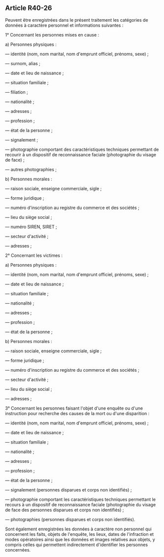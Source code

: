 Article R40-26
----
Peuvent être enregistrées dans le présent traitement les catégories de données à
caractère personnel et informations suivantes :

1° Concernant les personnes mises en cause :

a) Personnes physiques :

― identité (nom, nom marital, nom d'emprunt officiel, prénoms, sexe) ;

― surnom, alias ;

― date et lieu de naissance ;

― situation familiale ;

― filiation ;

― nationalité ;

― adresses ;

― profession ;

― état de la personne ;

― signalement ;

― photographie comportant des caractéristiques techniques permettant de recourir
à un dispositif de reconnaissance faciale (photographie du visage de face) ;

― autres photographies ;

b) Personnes morales :

― raison sociale, enseigne commerciale, sigle ;

― forme juridique ;

― numéro d'inscription au registre du commerce et des sociétés ;

― lieu du siège social ;

― numéro SIREN, SIRET ;

― secteur d'activité ;

― adresses ;

2° Concernant les victimes :

a) Personnes physiques :

― identité (nom, nom marital, nom d'emprunt officiel, prénoms, sexe) ;

― date et lieu de naissance ;

― situation familiale ;

― nationalité ;

― adresses ;

― profession ;

― état de la personne ;

b) Personnes morales :

― raison sociale, enseigne commerciale, sigle ;

― forme juridique ;

― numéro d'inscription au registre du commerce et des sociétés ;

― secteur d'activité ;

― lieu du siège social ;

― adresses ;

3° Concernant les personnes faisant l'objet d'une enquête ou d'une instruction
pour recherche des causes de la mort ou d'une disparition :

― identité (nom, nom marital, nom d'emprunt officiel, prénoms, sexe) ;

― date et lieu de naissance ;

― situation familiale ;

― nationalité ;

― adresses ;

― profession ;

― état de la personne ;

― signalement (personnes disparues et corps non identifiés) ;

― photographie comportant les caractéristiques techniques permettant le recours
à un dispositif de reconnaissance faciale (photographie du visage de face des
personnes disparues et corps non identifiés) ;

― photographies (personnes disparues et corps non identifiés).

Sont également enregistrées les données à caractère non personnel qui concernent
les faits, objets de l'enquête, les lieux, dates de l'infraction et modes
opératoires ainsi que les données et images relatives aux objets, y compris
celles qui permettent indirectement d'identifier les personnes concernées.

